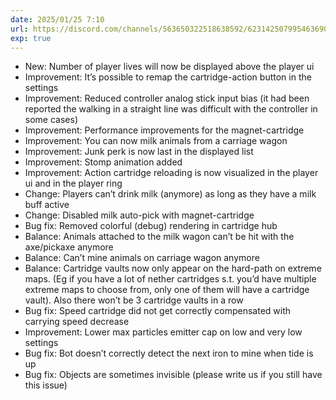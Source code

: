 ```yaml
---
date: 2025/01/25 7:10
url: https://discord.com/channels/563650322518638592/623142507995463690/1332472694503112704
exp: true
---
```

- New: Number of player lives will now be displayed above the player ui
- Improvement: It’s possible to remap the cartridge-action button in the settings
- Improvement: Reduced controller analog stick input bias (it had been reported the walking in a straight line was difficult with the controller in some cases)
- Improvement: Performance improvements for the magnet-cartridge
- Improvement: You can now milk animals from a carriage wagon
- Improvement: Junk perk is now last in the displayed list
- Improvement: Stomp animation added
- Improvement: Action cartridge reloading is now visualized in the player ui and in the player ring
- Change: Players can’t drink milk (anymore) as long as they have a milk buff active
- Change: Disabled milk auto-pick with magnet-cartridge
- Bug fix: Removed colorful (debug) rendering in cartridge hub
- Balance: Animals attached to the milk wagon can’t be hit with the axe/pickaxe anymore
- Balance: Can’t mine animals on carriage wagon anymore
- Balance: Cartridge vaults now only appear on the hard-path on extreme maps. (Eg if you have a lot of nether cartridges s.t. you’d have multiple extreme maps to choose from, only one of them will have a cartridge vault). Also there won’t be 3 cartridge vaults in a row
- Bug fix: Speed cartridge did not get correctly compensated with carrying speed decrease
- Improvement: Lower max particles emitter cap on low and very low settings
- Bug fix: Bot doesn’t correctly detect the next iron to mine when tide is up
- Bug fix: Objects are sometimes invisible (please write us if you still have this issue)